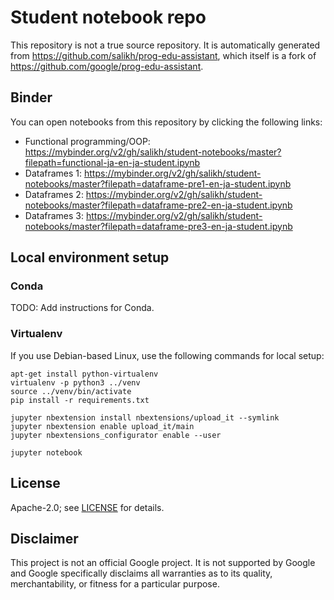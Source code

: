# Student notebook repo

This repository is not a true source repository. It is automatically
generated from https://github.com/salikh/prog-edu-assistant,
which itself is a fork of https://github.com/google/prog-edu-assistant.

## Binder

You can open notebooks from this repository by clicking the following links:
* Functional programming/OOP: https://mybinder.org/v2/gh/salikh/student-notebooks/master?filepath=functional-ja-en-ja-student.ipynb
* Dataframes 1: https://mybinder.org/v2/gh/salikh/student-notebooks/master?filepath=dataframe-pre1-en-ja-student.ipynb
* Dataframes 2: https://mybinder.org/v2/gh/salikh/student-notebooks/master?filepath=dataframe-pre2-en-ja-student.ipynb
* Dataframes 3: https://mybinder.org/v2/gh/salikh/student-notebooks/master?filepath=dataframe-pre3-en-ja-student.ipynb

## Local environment setup

### Conda

TODO: Add instructions for Conda.

### Virtualenv

If you use Debian-based Linux, use the following commands for local setup:

    apt-get install python-virtualenv
    virtualenv -p python3 ../venv
    source ../venv/bin/activate
    pip install -r requirements.txt

    jupyter nbextension install nbextensions/upload_it --symlink
    jupyter nbextension enable upload_it/main
    jupyter nbextensions_configurator enable --user

    jupyter notebook

## License

Apache-2.0; see [LICENSE](LICENSE) for details.

## Disclaimer

This project is not an official Google project. It is not
supported by Google and Google specifically disclaims all
warranties as to its quality, merchantability, or fitness for
a particular purpose.
